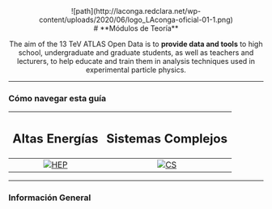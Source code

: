 <CENTER>![path](http://laconga.redclara.net/wp-content/uploads/2020/06/logo_LAconga-oficial-01-1.png)</CENTER>

<CENTER>
# **Módulos de Teoría**

The aim of the 13 TeV ATLAS Open Data is to **provide data and tools** to high school, undergraduate and graduate students, as well as teachers and lecturers, to help educate and train them in analysis techniques used in experimental particle physics.
</CENTER>

---

### Cómo navegar esta guía

| <h2><b>Altas Energías</b></h2> | <h2><b>Sistemas Complejos</b></h2> |
| :---:        |          :---: |
| [![HEP](http://opendata.atlas.cern/DataAndTools/pictures/handmade_WAnalysis.png)](../modulo-teoria/hep.html) | [![CS](http://opendata.atlas.cern/DataAndTools/pictures/handmade_externals_friends.png)](../modulo-datos/cs.html) |

---
### Información General
